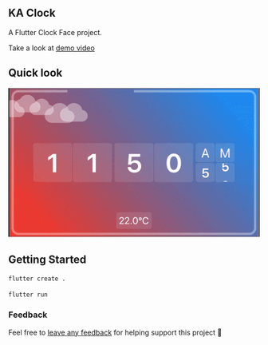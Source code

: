 ## KA Clock

A Flutter Clock Face project.

Take a look at [demo video](https://www.youtube.com/watch?v=J62OhH4i2kg)

## Quick look

![](ka_clock_gif.gif)

## Getting Started

```
flutter create .

flutter run
```

### Feedback

Feel free to [leave any feedback](https://github.com/ltdangkhoa/Flutter-KA-Clock/issues) for helping support this project 🍻 